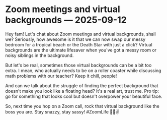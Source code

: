 # Zoom meetings and virtual backgrounds — 2025-09-12

Hey fam! Let's chat about Zoom meetings and virtual backgrounds, shall we? Seriously, how awesome is it that we can now swap our messy bedroom for a tropical beach or the Death Star with just a click? Virtual backgrounds are the ultimate lifesaver when you've got a messy room or noisy siblings in the background. 

But let's be real, sometimes those virtual backgrounds can be a bit too extra. I mean, who actually needs to be on a roller coaster while discussing math problems with our teacher? Keep it chill, people!

And can we talk about the struggle of finding the perfect background that doesn't make you look like a floating head? It's a real art, trust me. Pro tip: go for something that looks cool but doesn't overpower your beautiful face.

So, next time you hop on a Zoom call, rock that virtual background like the boss you are. Stay snazzy, stay sassy! #ZoomLife 🌟📸✌️